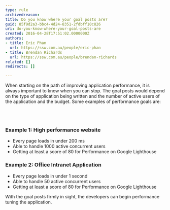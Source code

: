 ```yaml
---
type: rule
archivedreason: 
title: Do you know where your goal posts are?
guid: 85f9d2a3-bbc4-4d24-8351-2fdbff10c826
uri: do-you-know-where-your-goal-posts-are
created: 2016-04-28T17:51:02.0000000Z
authors:
- title: Eric Phan
  url: https://ssw.com.au/people/eric-phan
- title: Brendan Richards
  url: https://ssw.com.au/people/brendan-richards
related: []
redirects: []

---
```



<p>When starting on the path of improving application performance, it is always important to know when you can stop. The goal posts would depend on the type of application being written and the number of active users of the application and the budget. Some examples of performance goals are&#58;​​​<br></p>
<br><excerpt class='endintro'></excerpt><br>
<h3 class="ssw15-rteElement-H3">Example 1&#58; High performance website<br></h3><ul class="ul1"><li class="li1">​Every page loads in under 200 ms</li><li class="li1">Able to handle 1000 active concurrent users</li><li class="li1">​Getting at least a score of 80 for Performance on Google Lighthouse<br></li></ul><h3 class="ssw15-rteElement-H3">Example 2&#58; Office Intranet&#160;Application<br></h3><div><ul><li>Every page loads in under 1&#160;second<br></li><li>Able to handle 50 active concurrent users<br></li><li>​Getting at least a score of 80 for Performance on Google Lighthouse<br></li></ul></div><p class="p1">With the goal posts firmly in sight, the developers can begin performance tuning the application.​</p>


